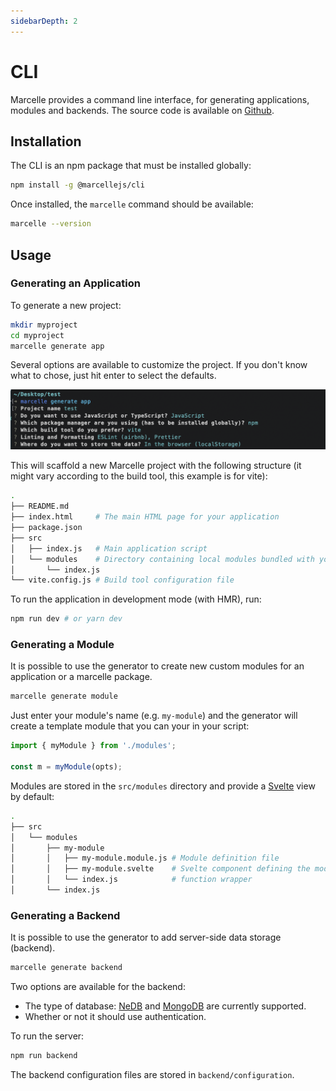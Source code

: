 ```yaml
---
sidebarDepth: 2
---
```


# CLI

Marcelle provides a command line interface, for generating applications, modules and backends. The source code is available on [Github](https://github.com/marcellejs/cli).

## Installation

The CLI is an npm package that must be installed globally:

```bash
npm install -g @marcellejs/cli
```

Once installed, the `marcelle` command should be available:

```bash
marcelle --version
```

## Usage

### Generating an Application

To generate a new project:

```bash
mkdir myproject
cd myproject
marcelle generate app
```

Several options are available to customize the project. If you don't know what to chose, just hit enter to select the defaults.

![Screenshot of the CLI's options](./images/cli_app.png)

This will scaffold a new Marcelle project with the following structure (it might vary according to the build tool, this example is for vite):

```bash
.
├── README.md
├── index.html     # The main HTML page for your application
├── package.json
├── src
│   ├── index.js   # Main application script
│   └── modules    # Directory containing local modules bundled with your application
│       └── index.js
└── vite.config.js # Build tool configuration file
```

To run the application in development mode (with HMR), run:

```bash
npm run dev # or yarn dev
```

### Generating a Module

It is possible to use the generator to create new custom modules for an application or a marcelle package.

```bash
marcelle generate module
```

Just enter your module's name (e.g. `my-module`) and the generator will create a template module that you can your in your script:

```js
import { myModule } from './modules';

const m = myModule(opts);
```

Modules are stored in the `src/modules` directory and provide a [Svelte](https://svelte.dev) view by default:

```bash
.
├── src
│   └── modules
│       ├── my-module
│       │   ├── my-module.module.js # Module definition file
│       │   ├── my-module.svelte    # Svelte component defining the module's view
│       │   └── index.js            # function wrapper
│       └── index.js
```

### Generating a Backend

It is possible to use the generator to add server-side data storage (backend).

```bash
marcelle generate backend
```

Two options are available for the backend:

- The type of database: [NeDB](https://github.com/louischatriot/nedb) and [MongoDB](https://www.mongodb.com/) are currently supported.
- Whether or not it should use authentication.

To run the server:

```bash
npm run backend
```

The backend configuration files are stored in `backend/configuration`.
